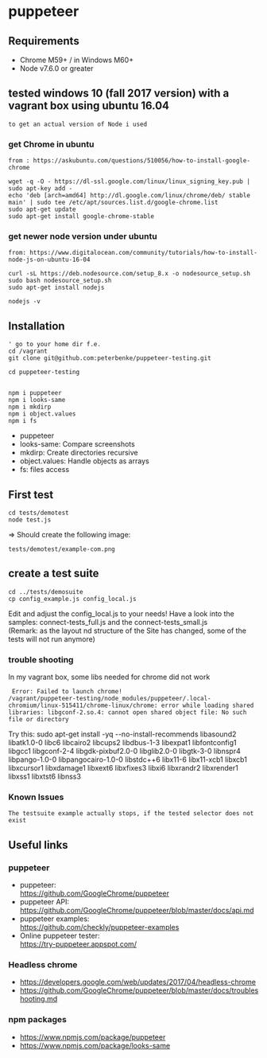 # puppeteer

## Requirements
  * Chrome M59+ / in Windows M60+ 
  * Node v7.6.0 or greater
  
## tested windows 10 (fall 2017 version) with a vagrant box using ubuntu 16.04
    
    to get an actual version of Node i used
    
### get Chrome in ubuntu
    
    from : https://askubuntu.com/questions/510056/how-to-install-google-chrome
    
    wget -q -O - https://dl-ssl.google.com/linux/linux_signing_key.pub | sudo apt-key add -
    echo 'deb [arch=amd64] http://dl.google.com/linux/chrome/deb/ stable main' | sudo tee /etc/apt/sources.list.d/google-chrome.list
    sudo apt-get update 
    sudo apt-get install google-chrome-stable

### get newer node version under ubuntu
    from: https://www.digitalocean.com/community/tutorials/how-to-install-node-js-on-ubuntu-16-04
    
    curl -sL https://deb.nodesource.com/setup_8.x -o nodesource_setup.sh
    sudo bash nodesource_setup.sh
    sudo apt-get install nodejs
    
    nodejs -v

## Installation
    ' go to your home dir f.e. 
    cd /vagrant
    git clone git@github.com:peterbenke/puppeteer-testing.git
    
    cd puppeteer-testing  
    
     
    npm i puppeteer
    npm i looks-same
    npm i mkdirp
    npm i object.values
    npm i fs
    
  * puppeteer
  * looks-same: Compare screenshots
  * mkdirp: Create directories recursive
  * object.values: Handle objects as arrays
  * fs: files access  
   
## First test

	cd tests/demotest
	node test.js
	
=> Should create the following image:

	tests/demotest/example-com.png


## create a test suite
	
	cd ../tests/demosuite
	cp config_example.js config_local.js	
	
Edit and adjust the config_local.js to your needs!
Have a look into the samples: connect-tests_full.js and the connect-tests_small.js 	
(Remark: as the layout nd structure of the Site has changed, some of the tests will not run anymore)
	

### trouble shooting
In my vagrant box, some libs needed for chrome did not work
  
     Error: Failed to launch chrome!
    /vagrant/puppeteer-testing/node_modules/puppeteer/.local-chromium/linux-515411/chrome-linux/chrome: error while loading shared libraries: libgconf-2.so.4: cannot open shared object file: No such file or directory
    
Try this:
    sudo apt-get install -yq --no-install-recommends libasound2 libatk1.0-0 libc6 libcairo2 libcups2 libdbus-1-3 libexpat1 libfontconfig1 libgcc1 libgconf-2-4 libgdk-pixbuf2.0-0 libglib2.0-0 libgtk-3-0 libnspr4 libpango-1.0-0 libpangocairo-1.0-0 libstdc++6 libx11-6 libx11-xcb1 libxcb1 libxcursor1 libxdamage1 libxext6 libxfixes3 libxi6 libxrandr2 libxrender1 libxss1 libxtst6 libnss3

### Known Issues

    The testsuite example actually stops, if the tested selector does not exist 
     
  
## Useful links

### puppeteer

  * puppeteer:<br>
    https://github.com/GoogleChrome/puppeteer  
  * puppeteer API:<br>
    https://github.com/GoogleChrome/puppeteer/blob/master/docs/api.md
  * puppeteer examples:<br>
    https://github.com/checkly/puppeteer-examples
  * Online puppeteer tester:<br> 
    https://try-puppeteer.appspot.com/
  
### Headless chrome
  
  * https://developers.google.com/web/updates/2017/04/headless-chrome
  * https://github.com/GoogleChrome/puppeteer/blob/master/docs/troubleshooting.md
  
### npm packages

  * https://www.npmjs.com/package/puppeteer
  * https://www.npmjs.com/package/looks-same
  
  